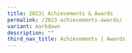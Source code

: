 ```yaml
---
title: 2023| Achievements & Awards
permalink: /2023-achievements-awards/
variant: markdown
description: ""
third_nav_title: Achievements | Awards
---
```


